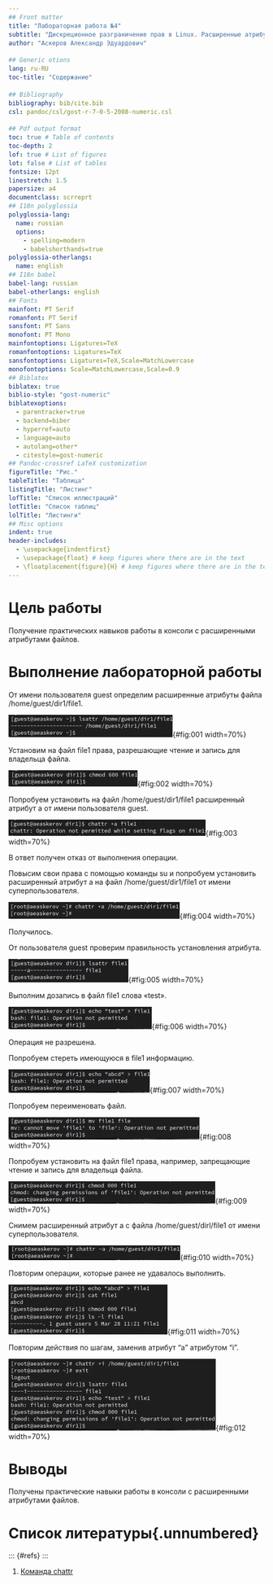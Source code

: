 ```yaml
---
## Front matter
title: "Лабораторная работа №4"
subtitle: "Дискреционное разграничение прав в Linux. Расширенные атрибуты."
author: "Аскеров Александр Эдуардович"

## Generic otions
lang: ru-RU
toc-title: "Содержание"

## Bibliography
bibliography: bib/cite.bib
csl: pandoc/csl/gost-r-7-0-5-2008-numeric.csl

## Pdf output format
toc: true # Table of contents
toc-depth: 2
lof: true # List of figures
lot: false # List of tables
fontsize: 12pt
linestretch: 1.5
papersize: a4
documentclass: scrreprt
## I18n polyglossia
polyglossia-lang:
  name: russian
  options:
	- spelling=modern
	- babelshorthands=true
polyglossia-otherlangs:
  name: english
## I18n babel
babel-lang: russian
babel-otherlangs: english
## Fonts
mainfont: PT Serif
romanfont: PT Serif
sansfont: PT Sans
monofont: PT Mono
mainfontoptions: Ligatures=TeX
romanfontoptions: Ligatures=TeX
sansfontoptions: Ligatures=TeX,Scale=MatchLowercase
monofontoptions: Scale=MatchLowercase,Scale=0.9
## Biblatex
biblatex: true
biblio-style: "gost-numeric"
biblatexoptions:
  - parentracker=true
  - backend=biber
  - hyperref=auto
  - language=auto
  - autolang=other*
  - citestyle=gost-numeric
## Pandoc-crossref LaTeX customization
figureTitle: "Рис."
tableTitle: "Таблица"
listingTitle: "Листинг"
lofTitle: "Список иллюстраций"
lotTitle: "Список таблиц"
lolTitle: "Листинги"
## Misc options
indent: true
header-includes:
  - \usepackage{indentfirst}
  - \usepackage{float} # keep figures where there are in the text
  - \floatplacement{figure}{H} # keep figures where there are in the text
---
```


# Цель работы

Получение практических навыков работы в консоли с расширенными атрибутами файлов.

# Выполнение лабораторной работы

От имени пользователя guest определим расширенные атрибуты файла /home/guest/dir1/file1.

![Расширенные атрибуты file1](image/1.png){#fig:001 width=70%}

Установим на файл file1 права, разрешающие чтение и запись для владельца файла.

![Изменение прав file1](image/2.png){#fig:002 width=70%}

Попробуем установить на файл /home/guest/dir1/file1 расширенный атрибут a от имени пользователя guest.

![Установка расширенного атрибута от лица guest](image/3.png){#fig:003 width=70%}

В ответ получен отказ от выполнения операции.

Повысим свои права с помощью команды su и попробуем установить расширенный атрибут a на файл /home/guest/dir1/file1 от имени суперпользователя.

![Установка расширенного атрибута от лица root](image/4.png){#fig:004 width=70%}

Получилось.

От пользователя guest проверим правильность установления атрибута.

![Проверка атрибутов](image/5.png){#fig:005 width=70%}

Выполним дозапись в файл file1 слова «test».

![Дозапись в файл file1](image/6.png){#fig:006 width=70%}

Операция не разрешена.

Попробуем стереть имеющуюся в file1 информацию.

![Изменение содержимого в file1](image/7.png){#fig:007 width=70%}

Попробуем переименовать файл.

![Переименование файла](image/8.png){#fig:008 width=70%}

Попробуем установить на файл file1 права, например, запрещающие чтение и запись для владельца файла.

![Изменение прав file1](image/9.png){#fig:009 width=70%}

Снимем расширенный атрибут a с файла /home/guest/dirl/file1 от имени суперпользователя.

![Удаление атрибута](image/10.png){#fig:010 width=70%}

Повторим операции, которые ранее не удавалось выполнить.

![Повторение операций](image/11.png){#fig:011 width=70%}

Повторим действия по шагам, заменив атрибут “a” атрибутом “i”.

![Повтор действий с атрибутом i](image/12.png){#fig:012 width=70%}

# Выводы

Получены практические навыки работы в консоли с расширенными атрибутами файлов.

# Список литературы{.unnumbered}

::: {#refs}
::: 
1. [Команда chattr](https://ru.wikipedia.org/wiki/Chattr)
